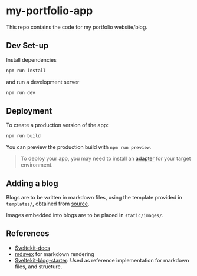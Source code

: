 # my-portfolio-app

This repo contains the code for my portfolio website/blog.

## Dev Set-up

Install dependencies

```sh
npm run install
```

and run a development server

```sh
npm run dev
```

## Deployment

To create a production version of the app:

```sh
npm run build
```

You can preview the production build with `npm run preview`.

> To deploy your app, you may need to install an [adapter](https://svelte.dev/docs/kit/adapters) for your target environment.

## Adding a blog

Blogs are to be written in markdown files, using the template provided in `templates/`, obtained from [source](https://github.com/josh-collinsworth/sveltekit-blog-starter/blob/main/src/lib/posts/heading-links-example.md).

Images embedded into blogs are to be placed in `static/images/`.


## References

* [Sveltekit-docs](https://svelte.dev/)
* [mdsvex](https://mdsvex.pngwn.io/) for markdown rendering
* [Sveltekit-blog-starter](https://github.com/josh-collinsworth/sveltekit-blog-starter): Used as reference implementation for markdown files, and structure.